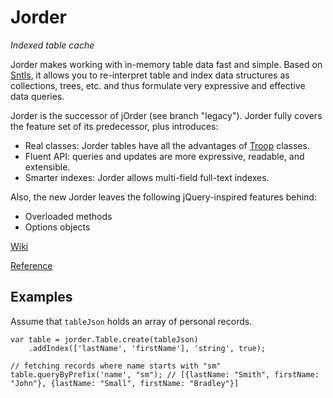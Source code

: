 Jorder
======

*Indexed table cache*

Jorder makes working with in-memory table data fast and simple. Based on [Sntls](https://github.com/danstocker/sntls), it allows you to re-interpret table and index data structures as collections, trees, etc. and thus formulate very expressive and effective data queries.

Jorder is the successor of jOrder (see branch "legacy"). Jorder fully covers the feature set of its predecessor, plus introduces:

- Real classes: Jorder tables have all the advantages of [Troop](https://github.com/production-minds/troop) classes.
- Fluent API: queries and updates are more expressive, readable, and extensible.
- Smarter indexes: Jorder allows multi-field full-text indexes.

Also, the new Jorder leaves the following jQuery-inspired features behind:

- Overloaded methods
- Options objects

[Wiki](https://github.com/danstocker/jorder/wiki)

[Reference](http://danstocker.github.io/jorder/)

Examples
--------

Assume that `tableJson` holds an array of personal records.

    var table = jorder.Table.create(tableJson)
        .addIndex(['lastName', 'firstName'], 'string', true);

    // fetching records where name starts with "sm"
    table.queryByPrefix('name', "sm"); // [{lastName: "Smith", firstName: "John"}, {lastName: "Small", firstName: "Bradley"}]
